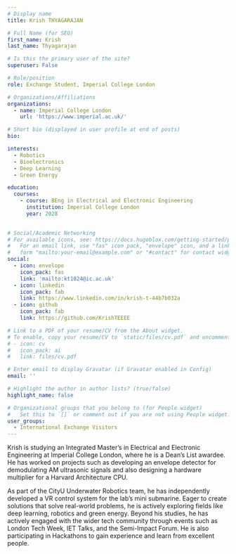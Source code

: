 ```yaml
---
# Display name
title: Krish THYAGARAJAN

# Full Name (for SEO)
first_name: Krish 
last_name: Thyagarajan

# Is this the primary user of the site?
superuser: False

# Role/position
role: Exchange Student, Imperial College London

# Organizations/Affiliations
organizations:
  - name: Imperial College London
    url: 'https://www.imperial.ac.uk/'

# Short bio (displayed in user profile at end of posts)
bio: 

interests:
  - Robotics
  - Bioelectronics
  - Deep Learning
  - Green Energy

education:
  courses:
    - course: BEng in Electrical and Electronic Engineering
      institution: Imperial College London
      year: 2028
    

# Social/Academic Networking
# For available icons, see: https://docs.hugoblox.com/getting-started/page-builder/#icons
#   For an email link, use "fas" icon pack, "envelope" icon, and a link in the
#   form "mailto:your-email@example.com" or "#contact" for contact widget.
social:
  - icon: envelope
    icon_pack: fas
    link: 'mailto:kt1024@ic.ac.uk'
  - icon: linkedin
    icon_pack: fab
    link: https://www.linkedin.com/in/krish-t-44b7b032a   
  - icon: github
    icon_pack: fab
    link: https://github.com/KrishTEEEE

# Link to a PDF of your resume/CV from the About widget.
# To enable, copy your resume/CV to `static/files/cv.pdf` and uncomment the lines below.
# - icon: cv
#   icon_pack: ai
#   link: files/cv.pdf

# Enter email to display Gravatar (if Gravatar enabled in Config)
email: ''

# Highlight the author in author lists? (true/false)
highlight_name: false

# Organizational groups that you belong to (for People widget)
#   Set this to `[]` or comment out if you are not using People widget.
user_groups:
  - International Exchange Visitors
---
```


Krish is studying an Integrated Master’s in Electrical and Electronic Engineering at Imperial College London, where he is a Dean’s List awardee. He has worked on projects such as developing an envelope detector for demodulating AM ultrasonic signals and also designing a hardware multiplier for a Harvard Architecture CPU.

As part of the CityU Underwater Robotics team, he has independently developed a VR control system for the lab’s mini submarine. Eager to create solutions that solve real-world problems, he is actively exploring fields like deep learning, robotics and green energy. Beyond his studies, he has actively engaged with the wider tech community through events such as London Tech Week, IET Talks, and the Semi-Impact Forum. He is also participating in Hackathons to gain experience and learn from excellent people.